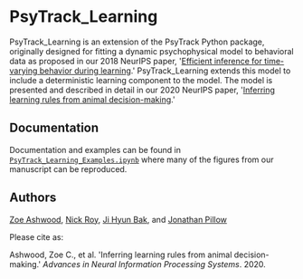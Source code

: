 # PsyTrack_Learning

PsyTrack_Learning is an extension of the PsyTrack Python package, originally designed for fitting a dynamic psychophysical model to behavioral data as proposed in our 2018 NeurIPS paper, '[Efficient inference for time-varying behavior during learning](http://pillowlab.princeton.edu/pubs/Roy18_NeurIPS_dynamicPsychophys.pdf).' PsyTrack_Learning extends this model to include a deterministic learning component to the model. The model is presented and described in detail in our 2020 NeurIPS paper, '[Inferring learning rules from animal decision-making](https://papers.nips.cc/paper/2020/hash/234b941e88b755b7a72a1c1dd5022f30-Abstract.html).'

[//]: # ()

## Documentation

Documentation and examples can be found in [`PsyTrack_Learning_Examples.ipynb`](./PsyTrack_Learning_Examples.ipynb) where many of the figures from our manuscript can be reproduced.

[//]: # ()


## Authors

[Zoe Ashwood](https://zashwood.github.io/), [Nick Roy](https://scholar.google.com/citations?pli=1&authuser=1&user=rytiQbMAAAAJ), [Ji Hyun Bak](http://newton.kias.re.kr/~jhbak/), and [Jonathan Pillow](http://pillowlab.princeton.edu/)


Please cite as:

Ashwood, Zoe C., et al. 'Inferring learning rules from animal decision-making.' _Advances in Neural Information Processing Systems_. 2020.

[//]: # (readme template from https://github.com/HIPS/autograd)
